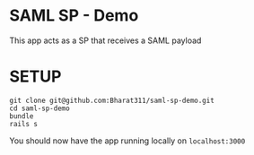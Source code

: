 # SAML SP - Demo

This app acts as a SP that receives a SAML payload

# SETUP

```
git clone git@github.com:Bharat311/saml-sp-demo.git
cd saml-sp-demo
bundle
rails s
```

You should now have the app running locally on `localhost:3000`
